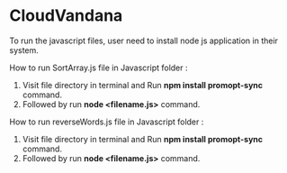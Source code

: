 # CloudVandana

To run the javascript files, user need to install node js application in their system.

How to run SortArray.js file in Javascript folder :

1. Visit file directory in terminal and Run **npm install promopt-sync** command.
2. Followed by run **node <filename.js>** command.

How to run reverseWords.js file in Javascript folder :

1. Visit file directory in terminal and Run **npm install promopt-sync** command.
2. Followed by run **node <filename.js>** command.
